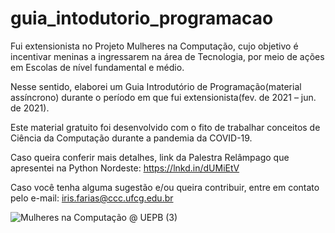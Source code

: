 # guia_intodutorio_programacao

Fui extensionista no Projeto Mulheres na Computação, cujo objetivo é incentivar meninas a ingressarem na área de Tecnologia, por meio de ações em Escolas de nível fundamental e médio.

Nesse sentido, elaborei um Guia Introdutório de Programação(material assíncrono) durante o período em que fui extensionista(fev. de 2021 – jun. de 2021).

Este material gratuito foi desenvolvido com o fito de trabalhar conceitos de Ciência da Computação durante a pandemia da COVID-19.

Caso queira conferir mais detalhes, link da Palestra Relâmpago que apresentei na Python Nordeste:
https://lnkd.in/dUMiEtV

Caso você tenha alguma sugestão e/ou queira contribuir, entre em contato pelo e-mail: iris.farias@ccc.ufcg.edu.br

![Mulheres na Computação @ UEPB (3)](https://user-images.githubusercontent.com/62727312/126038965-d5496e8b-c7e6-49f6-98b0-3acf6236783f.png)



